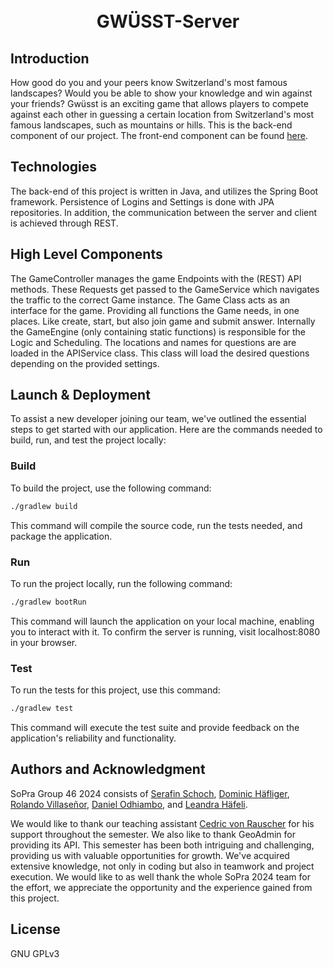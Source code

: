 <h1 align="center">
<br>
GWÜSST-Server
<br>
</h1>


## Introduction
How good do you and your peers know Switzerland's most famous landscapes? Would you be able to show your knowledge and win against your friends? Gwüsst is an exciting game that allows players to compete against each other in guessing a certain location from Switzerland's most famous landscapes, such as mountains or hills. This is the back-end component of our project. The front-end component can be found [here](https://github.com/sopra-fs24-group-46/client).

## Technologies 
The back-end of this project is written in Java, and utilizes the Spring Boot framework. Persistence of Logins and Settings is done with JPA repositories. In addition, the communication between the server and client is achieved through REST.

## High Level Components
The GameController manages the game Endpoints with the (REST) API methods. These Requests get passed to the GameService which navigates the traffic to the correct Game instance. The Game Class acts as an interface for the game. Providing all functions the Game needs, in one places. Like create, start, but also join game and submit answer. Internally the GameEngine (only containing static functions) is responsible for the Logic and Scheduling. The locations and names for questions are are loaded in the APIService class. This class will load the desired questions depending on the provided settings. 

## Launch & Deployment

To assist a new developer joining our team, we've outlined the essential steps to get started with our application. Here are the commands needed to build, run, and test the project locally:

### Build

To build the project, use the following command:

```bash
./gradlew build
```

This command will compile the source code, run the tests needed, and package the application.

### Run

To run the project locally, run the following command:


```bash
./gradlew bootRun
```

This command will launch the application on your local machine, enabling you to interact with it. To confirm the server is running, visit localhost:8080 in your browser.


### Test

To run the tests for this project, use this command:


```bash
./gradlew test
```

This command will execute the test suite and provide feedback on the application's reliability and functionality.

## Authors and Acknowledgment


SoPra Group 46 2024 consists of [Serafin Schoch](https://github.com/S3r4f1n), [Dominic Häfliger](https://github.com/Dhaefli),
[Rolando Villaseñor](https://github.com/RoVi80), [Daniel Odhiambo](https://github.com/DarthDanAmesh), and [Leandra Häfeli](https://github.com/Laendi22). 

We would like to thank our teaching assistant [Cedric von Rauscher](https://github.com/cedric-vr) for his support throughout the semester. We also like to thank GeoAdmin for providing its API. This semester has been both intriguing and challenging, providing us with valuable opportunities for growth. We've acquired extensive knowledge, not only in coding but also in teamwork and project execution. We would like to as well thank the whole SoPra 2024 team for the effort, we appreciate the opportunity and the experience gained from this project.
## License

GNU GPLv3
